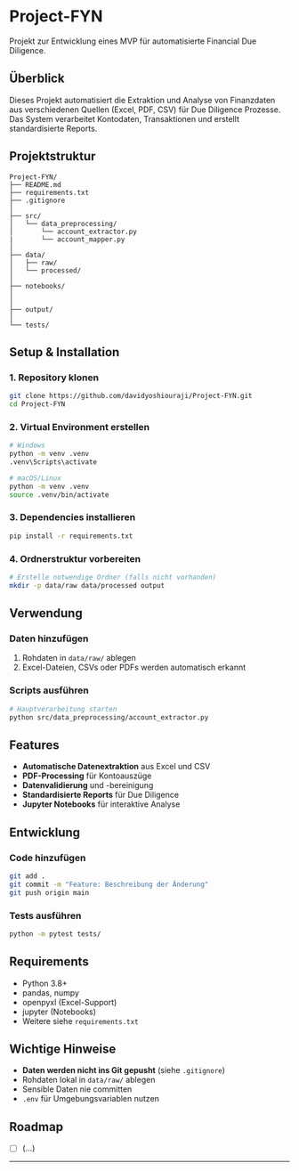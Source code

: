 # Project-FYN

Projekt zur Entwicklung eines MVP für automatisierte Financial Due Diligence.

## Überblick

Dieses Projekt automatisiert die Extraktion und Analyse von Finanzdaten aus verschiedenen Quellen (Excel, PDF, CSV) für Due Diligence Prozesse. Das System verarbeitet Kontodaten, Transaktionen und erstellt standardisierte Reports.

## Projektstruktur

```
Project-FYN/
├── README.md
├── requirements.txt            
├── .gitignore                
│
├── src/                      
│   └── data_preprocessing/     
│       └── account_extractor.py
|       └── account_mapper.py
│
├── data/                      
│   ├── raw/                    
│   └── processed/            
│
├── notebooks/               
│
│
├── output/
│
└── tests/
```

## Setup & Installation

### 1. Repository klonen
```bash
git clone https://github.com/davidyoshiouraji/Project-FYN.git
cd Project-FYN
```

### 2. Virtual Environment erstellen
```bash
# Windows
python -m venv .venv
.venv\Scripts\activate

# macOS/Linux  
python -m venv .venv
source .venv/bin/activate
```

### 3. Dependencies installieren
```bash
pip install -r requirements.txt
```

### 4. Ordnerstruktur vorbereiten
```bash
# Erstelle notwendige Ordner (falls nicht vorhanden)
mkdir -p data/raw data/processed output
```

## Verwendung

### Daten hinzufügen
1. Rohdaten in `data/raw/` ablegen
2. Excel-Dateien, CSVs oder PDFs werden automatisch erkannt

### Scripts ausführen
```bash
# Hauptverarbeitung starten
python src/data_preprocessing/account_extractor.py
```

## Features

- **Automatische Datenextraktion** aus Excel und CSV
- **PDF-Processing** für Kontoauszüge  
- **Datenvalidierung** und -bereinigung
- **Standardisierte Reports** für Due Diligence
- **Jupyter Notebooks** für interaktive Analyse

## Entwicklung

### Code hinzufügen
```bash
git add .
git commit -m "Feature: Beschreibung der Änderung"
git push origin main
```

### Tests ausführen
```bash
python -m pytest tests/
```

## Requirements

- Python 3.8+
- pandas, numpy
- openpyxl (Excel-Support)
- jupyter (Notebooks)
- Weitere siehe `requirements.txt`

## Wichtige Hinweise

- **Daten werden nicht ins Git gepusht** (siehe `.gitignore`)
- Rohdaten lokal in `data/raw/` ablegen
- Sensible Daten nie committen
- `.env` für Umgebungsvariablen nutzen

## Roadmap

- [ ] (...)

---